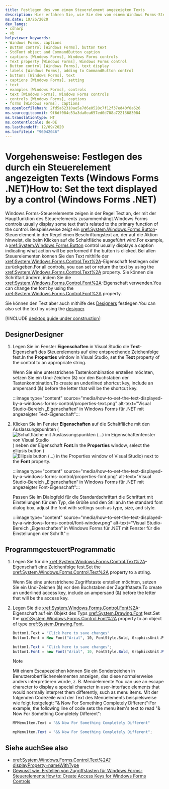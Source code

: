 ```yaml
---
title: Festlegen des von einem Steuerelement angezeigten Texts
description: Hier erfahren Sie, wie Sie den von einem Windows Forms-Steuerelement angezeigten Text festlegen. Legen Sie den Text mithilfe der Text-Eigenschaft fest, oder geben Sie ihn damit zurück. Außerdem können Sie die Schriftart mithilfe der Font-Eigenschaft ändern.
ms.date: 10/26/2020
dev_langs:
- csharp
- vb
helpviewer_keywords:
- Windows Forms, captions
- Button control [Windows Forms], button text
- StdFont object and CommandButton caption
- captions [Windows Forms], Windows Forms controls
- Text property [Windows Forms], Windows Forms control
- Button control [Windows Forms], text display
- labels [Windows Forms], adding to CommandButton control
- buttons [Windows Forms], text
- captions [Windows Forms], setting
- text
- examples [Windows Forms], controls
- text [Windows Forms], Windows Forms controls
- controls [Windows Forms], captions
- forms [Windows Forms], captions
ms.openlocfilehash: 2fd5a62310ae5e7d6e0528c7f12f37ed40f8a626
ms.sourcegitcommit: 9f6df084c53a3da0ea657ed0d708a72213683084
ms.translationtype: HT
ms.contentlocale: de-DE
ms.lasthandoff: 12/09/2020
ms.locfileid: "96942046"
---
```

# <a name="how-to-set-the-text-displayed-by-a-control-windows-forms-net"></a><span data-ttu-id="d00ed-104">Vorgehensweise: Festlegen des durch ein Steuerelement angezeigten Texts (Windows Forms .NET)</span><span class="sxs-lookup"><span data-stu-id="d00ed-104">How to: Set the text displayed by a control (Windows Forms .NET)</span></span>

<span data-ttu-id="d00ed-105">Windows Forms-Steuerelemente zeigen in der Regel Text an, der mit der Hauptfunktion des Steuerelements zusammenhängt.</span><span class="sxs-lookup"><span data-stu-id="d00ed-105">Windows Forms controls usually display some text that's related to the primary function of the control.</span></span> <span data-ttu-id="d00ed-106">Beispielsweise zeigt ein <xref:System.Windows.Forms.Button>-Steuerelement in der Regel einen Beschriftungstext an, der auf die Aktion hinweist, die beim Klicken auf die Schaltfläche ausgeführt wird.</span><span class="sxs-lookup"><span data-stu-id="d00ed-106">For example, a <xref:System.Windows.Forms.Button> control usually displays a caption indicating what action will be performed if the button is clicked.</span></span> <span data-ttu-id="d00ed-107">Bei allen Steuerelementen können Sie den Text mithilfe der <xref:System.Windows.Forms.Control.Text%2A>-Eigenschaft festlegen oder zurückgeben.</span><span class="sxs-lookup"><span data-stu-id="d00ed-107">For all controls, you can set or return the text by using the <xref:System.Windows.Forms.Control.Text%2A> property.</span></span> <span data-ttu-id="d00ed-108">Sie können die Schriftart ändern, indem Sie die <xref:System.Windows.Forms.Control.Font%2A>-Eigenschaft verwenden.</span><span class="sxs-lookup"><span data-stu-id="d00ed-108">You can change the font by using the <xref:System.Windows.Forms.Control.Font%2A> property.</span></span>

<span data-ttu-id="d00ed-109">Sie können den Text aber auch mithilfe des [Designers](#designer) festlegen.</span><span class="sxs-lookup"><span data-stu-id="d00ed-109">You can also set the text by using the [designer](#designer).</span></span>

[!INCLUDE [desktop guide under construction](../../includes/desktop-guide-preview-note.md)]

## <a name="designer"></a><span data-ttu-id="d00ed-110">Designer</span><span class="sxs-lookup"><span data-stu-id="d00ed-110">Designer</span></span>

01. <span data-ttu-id="d00ed-111">Legen Sie im Fenster **Eigenschaften** in Visual Studio die **Text**-Eigenschaft des Steuerelements auf eine entsprechende Zeichenfolge fest.</span><span class="sxs-lookup"><span data-stu-id="d00ed-111">In the **Properties** window in Visual Studio, set the **Text** property of the control to an appropriate string.</span></span>

    <span data-ttu-id="d00ed-112">Wenn Sie eine unterstrichene Tastenkombination erstellen möchten, setzen Sie ein Und-Zeichen (&) vor den Buchstaben der Tastenkombination.</span><span class="sxs-lookup"><span data-stu-id="d00ed-112">To create an underlined shortcut key, include an ampersand (&) before the letter that will be the shortcut key.</span></span>

    :::image type="content" source="media/how-to-set-the-text-displayed-by-a-windows-forms-control/properties-text.png" alt-text="Visual Studio-Bereich „Eigenschaften“ in Windows Forms für .NET mit angezeigter Text-Eigenschaft":::

01. <span data-ttu-id="d00ed-114">Klicken Sie im Fenster **Eigenschaften** auf die Schaltfläche mit den Auslassungspunkten (![Schaltfläche mit Auslassungspunkten (...) im Eigenschaftenfenster von Visual Studio](../media/visual-studio-ellipsis-button.png)) neben der Eigenschaft **Font**.</span><span class="sxs-lookup"><span data-stu-id="d00ed-114">In the **Properties** window, select the ellipsis button (![Ellipsis button (...) in the Properties window of Visual Studio](../media/visual-studio-ellipsis-button.png)) next to the **Font** property.</span></span>

    :::image type="content" source="media/how-to-set-the-text-displayed-by-a-windows-forms-control/properties-font.png" alt-text="Visual Studio-Bereich „Eigenschaften“ in Windows Forms für .NET mit angezeigter Font-Eigenschaft":::

    <span data-ttu-id="d00ed-116">Passen Sie im Dialogfeld für die Standardschriftart die Schriftart mit Einstellungen für den Typ, die Größe und den Stil an.</span><span class="sxs-lookup"><span data-stu-id="d00ed-116">In the standard font dialog box, adjust the font with settings such as type, size, and style.</span></span>

    :::image type="content" source="media/how-to-set-the-text-displayed-by-a-windows-forms-control/font-window.png" alt-text="Visual Studio-Bereich „Eigenschaften“ in Windows Forms für .NET mit Fenster für die Einstellungen der Schrift":::

## <a name="programmatic"></a><span data-ttu-id="d00ed-118">Programmgesteuert</span><span class="sxs-lookup"><span data-stu-id="d00ed-118">Programmatic</span></span>

01. <span data-ttu-id="d00ed-119">Legen Sie für die <xref:System.Windows.Forms.Control.Text%2A>-Eigenschaft eine Zeichenfolge fest.</span><span class="sxs-lookup"><span data-stu-id="d00ed-119">Set the <xref:System.Windows.Forms.Control.Text%2A> property to a string.</span></span>

    <span data-ttu-id="d00ed-120">Wenn Sie eine unterstrichene Zugriffstaste erstellen möchten, setzen Sie ein Und-Zeichen (&) vor den Buchstaben der Zugriffstaste.</span><span class="sxs-lookup"><span data-stu-id="d00ed-120">To create an underlined access key, include an ampersand (&) before the letter that will be the access key.</span></span>

01. <span data-ttu-id="d00ed-121">Legen Sie die <xref:System.Windows.Forms.Control.Font%2A>-Eigenschaft auf ein Objekt des Typs <xref:System.Drawing.Font> fest.</span><span class="sxs-lookup"><span data-stu-id="d00ed-121">Set the <xref:System.Windows.Forms.Control.Font%2A> property to an object of type <xref:System.Drawing.Font>.</span></span>

    ```vb
    Button1.Text = "Click here to save changes"
    Button1.Font = New Font("Arial", 10, FontStyle.Bold, GraphicsUnit.Point)
    ```

    ```csharp
    button1.Text = "Click here to save changes";
    button1.Font = new Font("Arial", 10, FontStyle.Bold, GraphicsUnit.Point);
    ```

    > [!NOTE]
    > <span data-ttu-id="d00ed-122">Mit einem Escapezeichen können Sie ein Sonderzeichen in Benutzeroberflächenelementen anzeigen, das diese normalerweise anders interpretieren würde, z. B. Menüelemente.</span><span class="sxs-lookup"><span data-stu-id="d00ed-122">You can use an escape character to display a special character in user-interface elements that would normally interpret them differently, such as menu items.</span></span> <span data-ttu-id="d00ed-123">Mit der folgenden Codezeile wird der Text des Menüelements beispielsweise wie folgt festgelegt: "& Now For Something Completely Different":</span><span class="sxs-lookup"><span data-stu-id="d00ed-123">For example, the following line of code sets the menu item's text to read "& Now For Something Completely Different":</span></span>

    ```vb
    MPMenuItem.Text = "&& Now For Something Completely Different"
    ```

    ```csharp
    mpMenuItem.Text = "&& Now For Something Completely Different";
    ```

## <a name="see-also"></a><span data-ttu-id="d00ed-124">Siehe auch</span><span class="sxs-lookup"><span data-stu-id="d00ed-124">See also</span></span>

- <xref:System.Windows.Forms.Control.Text%2A?displayProperty=nameWithType>
- [<span data-ttu-id="d00ed-125">Gewusst wie: Erstellen von Zugriffstasten für Windows Forms-Steuerelemente</span><span class="sxs-lookup"><span data-stu-id="d00ed-125">How to: Create Access Keys for Windows Forms Controls</span></span>](how-to-create-access-keys.md)
